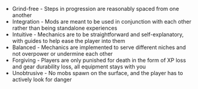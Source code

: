 
- Grind-free - Steps in progression are reasonably spaced from one another
- Integration - Mods are meant to be used in conjunction with each other rather than being standalone experiences
- Intuitive - Mechanics are to be straightforward and self-explanatory, with guides to help ease the player into them
- Balanced - Mechanics are implemented to serve different niches and not overpower or undermine each other
- Forgiving - Players are only punished for death in the form of XP loss and gear durability loss, all equipment stays with you
- Unobtrusive - No mobs spawn on the surface, and the player has to actively look for danger